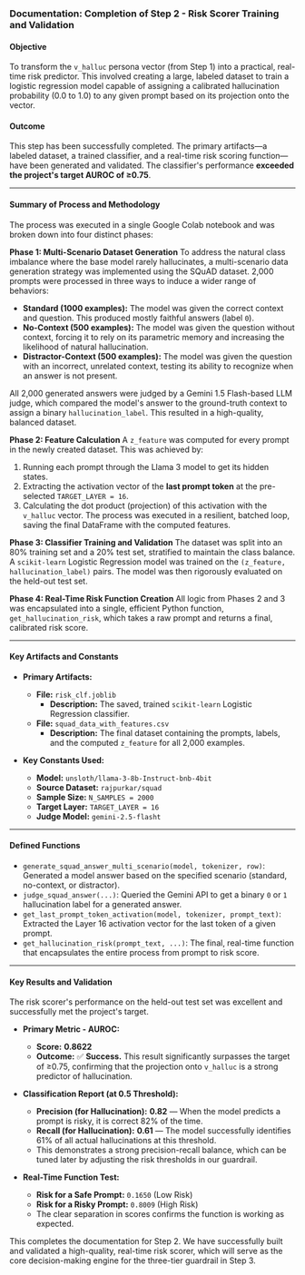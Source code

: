 ### **Documentation: Completion of Step 2 - Risk Scorer Training and Validation**

#### **Objective**
To transform the `v_halluc` persona vector (from Step 1) into a practical, real-time risk predictor. This involved creating a large, labeled dataset to train a logistic regression model capable of assigning a calibrated hallucination probability (0.0 to 1.0) to any given prompt based on its projection onto the vector.

#### **Outcome**
This step has been successfully completed. The primary artifacts—a labeled dataset, a trained classifier, and a real-time risk scoring function—have been generated and validated. The classifier's performance **exceeded the project's target AUROC of ≥0.75**.

---

#### **Summary of Process and Methodology**

The process was executed in a single Google Colab notebook and was broken down into four distinct phases:

**Phase 1: Multi-Scenario Dataset Generation**
To address the natural class imbalance where the base model rarely hallucinates, a multi-scenario data generation strategy was implemented using the SQuAD dataset. 2,000 prompts were processed in three ways to induce a wider range of behaviors:
*   **Standard (1000 examples):** The model was given the correct context and question. This produced mostly faithful answers (label `0`).
*   **No-Context (500 examples):** The model was given the question without context, forcing it to rely on its parametric memory and increasing the likelihood of natural hallucination.
*   **Distractor-Context (500 examples):** The model was given the question with an incorrect, unrelated context, testing its ability to recognize when an answer is not present.

All 2,000 generated answers were judged by a Gemini 1.5 Flash-based LLM judge, which compared the model's answer to the ground-truth context to assign a binary `hallucination_label`. This resulted in a high-quality, balanced dataset.

**Phase 2: Feature Calculation**
A `z_feature` was computed for every prompt in the newly created dataset. This was achieved by:
1.  Running each prompt through the Llama 3 model to get its hidden states.
2.  Extracting the activation vector of the **last prompt token** at the pre-selected `TARGET_LAYER = 16`.
3.  Calculating the dot product (projection) of this activation with the `v_halluc` vector.
The process was executed in a resilient, batched loop, saving the final DataFrame with the computed features.

**Phase 3: Classifier Training and Validation**
The dataset was split into an 80% training set and a 20% test set, stratified to maintain the class balance. A `scikit-learn` Logistic Regression model was trained on the `(z_feature, hallucination_label)` pairs. The model was then rigorously evaluated on the held-out test set.

**Phase 4: Real-Time Risk Function Creation**
All logic from Phases 2 and 3 was encapsulated into a single, efficient Python function, `get_hallucination_risk`, which takes a raw prompt and returns a final, calibrated risk score.

---

#### **Key Artifacts and Constants**

*   **Primary Artifacts:**
    *   **File:** `risk_clf.joblib`
        *   **Description:** The saved, trained `scikit-learn` Logistic Regression classifier.
    *   **File:** `squad_data_with_features.csv`
        *   **Description:** The final dataset containing the prompts, labels, and the computed `z_feature` for all 2,000 examples.

*   **Key Constants Used:**
    *   **Model:** `unsloth/llama-3-8b-Instruct-bnb-4bit`
    *   **Source Dataset:** `rajpurkar/squad`
    *   **Sample Size:** `N_SAMPLES = 2000`
    *   **Target Layer:** `TARGET_LAYER = 16`
    *   **Judge Model:** `gemini-2.5-flasht`

---

#### **Defined Functions**

*   `generate_squad_answer_multi_scenario(model, tokenizer, row)`: Generated a model answer based on the specified scenario (standard, no-context, or distractor).
*   `judge_squad_answer(...)`: Queried the Gemini API to get a binary `0` or `1` hallucination label for a generated answer.
*   `get_last_prompt_token_activation(model, tokenizer, prompt_text)`: Extracted the Layer 16 activation vector for the last token of a given prompt.
*   `get_hallucination_risk(prompt_text, ...)`: The final, real-time function that encapsulates the entire process from prompt to risk score.

---

#### **Key Results and Validation**

The risk scorer's performance on the held-out test set was excellent and successfully met the project's target.

*   **Primary Metric - AUROC:**
    *   **Score:** **0.8622**
    *   **Outcome:** ✅ **Success.** This result significantly surpasses the target of ≥0.75, confirming that the projection onto `v_halluc` is a strong predictor of hallucination.

*   **Classification Report (at 0.5 Threshold):**
    *   **Precision (for Hallucination):** **0.82** — When the model predicts a prompt is risky, it is correct 82% of the time.
    *   **Recall (for Hallucination):** **0.61** — The model successfully identifies 61% of all actual hallucinations at this threshold.
    *   This demonstrates a strong precision-recall balance, which can be tuned later by adjusting the risk thresholds in our guardrail.

*   **Real-Time Function Test:**
    *   **Risk for a Safe Prompt:** `0.1650` (Low Risk)
    *   **Risk for a Risky Prompt:** `0.8009` (High Risk)
    *   The clear separation in scores confirms the function is working as expected.

This completes the documentation for Step 2. We have successfully built and validated a high-quality, real-time risk scorer, which will serve as the core decision-making engine for the three-tier guardrail in Step 3.